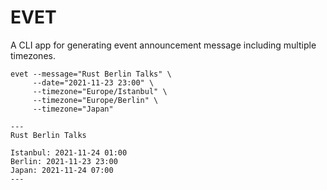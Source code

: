 # EVET

A CLI app for generating event announcement message including multiple
timezones.

    evet --message="Rust Berlin Talks" \
         --date="2021-11-23 23:00" \
         --timezone="Europe/Istanbul" \
         --timezone="Europe/Berlin" \
         --timezone="Japan"

    ---
    Rust Berlin Talks

    Istanbul: 2021-11-24 01:00
    Berlin: 2021-11-23 23:00
    Japan: 2021-11-24 07:00
    ---
